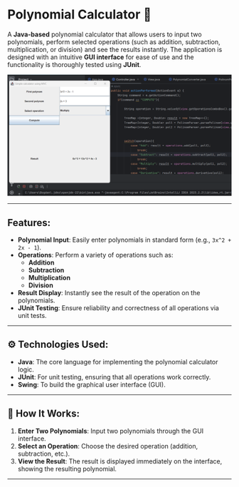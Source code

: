 #  **Polynomial Calculator** 📐

A **Java-based** polynomial calculator that allows users to input two polynomials, perform selected operations (such as addition, subtraction, multiplication, or division) and see the results instantly. The application is designed with an intuitive **GUI interface** for ease of use and the functionality is thoroughly tested using **JUnit**.

![polinom](polinom.png)

---

##  **Features**:
- **Polynomial Input**: Easily enter polynomials in standard form (e.g., `3x^2 + 2x - 1`).
- **Operations**: Perform a variety of operations such as:
  - **Addition**
  - **Subtraction**
  - **Multiplication**
  - **Division**
- **Result Display**: Instantly see the result of the operation on the polynomials.
- **JUnit Testing**: Ensure reliability and correctness of all operations via unit tests.

---

## ⚙️ **Technologies Used**:
- **Java**: The core language for implementing the polynomial calculator logic.
- **JUnit**: For unit testing, ensuring that all operations work correctly.
- **Swing**: To build the graphical user interface (GUI).
  
---

## 📝 **How It Works**:
1. **Enter Two Polynomials**: Input two polynomials through the GUI interface.
2. **Select an Operation**: Choose the desired operation (addition, subtraction, etc.).
3. **View the Result**: The result is displayed immediately on the interface, showing the resulting polynomial.

---



